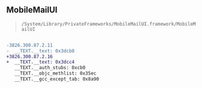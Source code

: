 ## MobileMailUI

> `/System/Library/PrivateFrameworks/MobileMailUI.framework/MobileMailUI`

```diff

-3826.300.87.2.11
-  __TEXT.__text: 0x3dcb8
+3826.300.87.2.16
+  __TEXT.__text: 0x3dcc4
   __TEXT.__auth_stubs: 0xcb0
   __TEXT.__objc_methlist: 0x35ec
   __TEXT.__gcc_except_tab: 0x8a90

```

